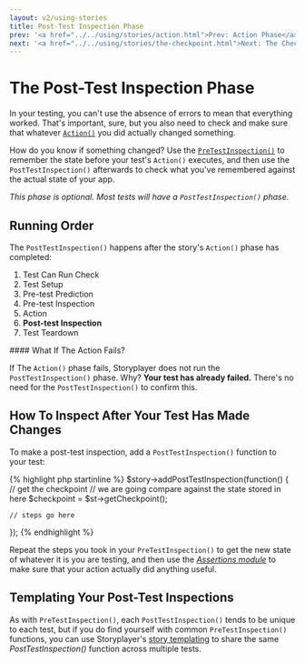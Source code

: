 ```yaml
---
layout: v2/using-stories
title: Post-Test Inspection Phase
prev: '<a href="../../using/stories/action.html">Prev: Action Phase</a>'
next: '<a href="../../using/stories/the-checkpoint.html">Next: The Checkpoint</a>'
---
```


# The Post-Test Inspection Phase

In your testing, you can't use the absence of errors to mean that everything worked.  That's important, sure, but you also need to check and make sure that whatever [`Action()`](action.html) you did actually changed something.

How do you know if something changed?  Use the [`PreTestInspection()`](pre-test-inspection.html) to remember the state before your test's `Action()` executes, and then use the `PostTestInspection()` afterwards to check what you've remembered against the actual state of your app.

*This phase is optional. Most tests will have a `PostTestInspection()` phase.*

## Running Order

The `PostTestInspection()` happens after the story's `Action()` phase has completed:

1. Test Can Run Check
1. Test Setup
1. Pre-test Prediction
1. Pre-test Inspection
1. Action
1. __Post-test Inspection__
1. Test Teardown

<div class="callout info" markdown="1">
#### What If The Action Fails?

If The `Action()` phase fails, Storyplayer does not run the `PostTestInspection()` phase. Why? __Your test has already failed.__ There's no need for the `PostTestInspection()` to confirm this.
</div>

## How To Inspect After Your Test Has Made Changes

To make a post-test inspection, add a `PostTestInspection()` function to your test:

{% highlight php startinline %}
$story->addPostTestInspection(function() {
	// get the checkpoint
	// we are going compare against the state stored in here
	$checkpoint = $st->getCheckpoint();

	// steps go here
});
{% endhighlight %}

Repeat the steps you took in your `PreTestInspection()` to get the new state of whatever it is you are testing, and then use the _[Assertions module](../modules/Assertions/index.html)_ to make sure that your action actually did anything useful.

## Templating Your Post-Test Inspections

As with `PreTestInspection()`, each `PostTestInspection()` tends to be unique to each test, but if you do find yourself with common `PreTestInspection()` functions, you can use Storyplayer's [story templating](story-templates.html) to share the same _PostTestInspection()_ function across multiple tests.